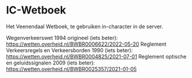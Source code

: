 # IC-Wetboek
Het Veenendaal Wetboek, te gebruiken in-character in de server.

Wegenverkeerswet 1994 origineel (iets beter): https://wetten.overheid.nl/BWBR0006622/2022-05-20
Reglement Verkeersregels en Verkeersborden 1990 (iets beter): https://wetten.overheid.nl/BWBR0004825/2021-07-01
Reglement optische en geluidssignalen 2009 (iets beter): https://wetten.overheid.nl/BWBR0025357/2021-01-05
